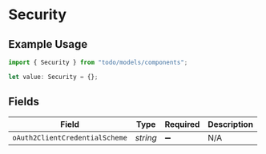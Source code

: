 # Security

## Example Usage

```typescript
import { Security } from "todo/models/components";

let value: Security = {};
```

## Fields

| Field                          | Type                           | Required                       | Description                    |
| ------------------------------ | ------------------------------ | ------------------------------ | ------------------------------ |
| `oAuth2ClientCredentialScheme` | *string*                       | :heavy_minus_sign:             | N/A                            |